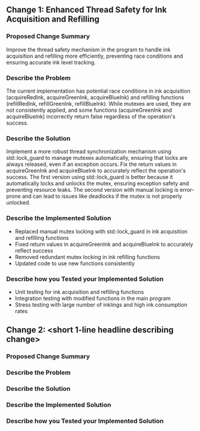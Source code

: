 ## Change 1: Enhanced Thread Safety for Ink Acquisition and Refilling


### Proposed Change Summary
Improve the thread safety mechanism in the program to handle ink acquisition and refilling more efficiently, preventing race conditions and ensuring accurate ink level tracking.

### Describe the Problem
The current implementation has potential race conditions in ink acquisition (acquireRedInk, acquireGreenInk, acquireBlueInk) and refilling functions (refillRedInk, refillGreenInk, refillBlueInk). While mutexes are used, they are not consistently applied, and some functions (acquireGreenInk and acquireBlueInk) incorrectly return false regardless of the operation's success.



### Describe the Solution
Implement a more robust thread synchronization mechanism using std::lock_guard to manage mutexes automatically, ensuring that locks are always released, even if an exception occurs. Fix the return values in acquireGreenInk and acquireBlueInk to accurately reflect the operation's success. The first version using std::lock_guard is better because it automatically locks and unlocks the mutex, ensuring exception safety and preventing resource leaks. The second version with manual locking is error-prone and can lead to issues like deadlocks if the mutex is not properly unlocked.


### Describe the Implemented Solution
- Replaced manual mutex locking with std::lock_guard in ink acquisition and refilling functions
- Fixed return values in acquireGreenInk and acquireBlueInk to accurately reflect success
- Removed redundant mutex locking in ink refilling functions
- Updated code to use new functions consistently


### Describe how you Tested your Implemented Solution
- Unit testing for ink acquisition and refilling functions
- Integration testing with modified functions in the main program
- Stress testing with large number of inklings and high ink consumption rates





## Change 2: <short 1-line headline describing change>


### Proposed Change Summary


### Describe the Problem


### Describe the Solution


### Describe the Implemented Solution


### Describe how you Tested your Implemented Solution

